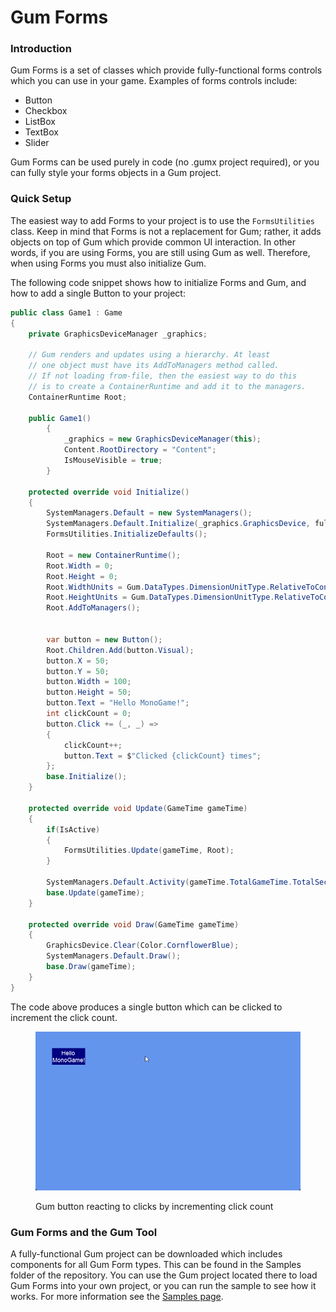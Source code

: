 # Gum Forms

### Introduction

Gum Forms is a set of classes which provide fully-functional forms controls which you can use in your game. Examples of forms controls include:

* Button
* Checkbox
* ListBox
* TextBox
* Slider

Gum Forms can be used purely in code (no .gumx project required), or you can fully style your forms objects in a Gum project.&#x20;

### Quick Setup

The easiest way to add Forms to your project is to use the `FormsUtilities` class. Keep in mind that Forms is not a replacement for Gum; rather, it adds objects on top of Gum which provide common UI interaction. In other words, if you are using Forms, you are still using Gum as well. Therefore, when using Forms you must also initialize Gum.

The following code snippet shows how to initialize Forms and Gum, and how to add a single Button to your project:

```csharp
public class Game1 : Game
{
    private GraphicsDeviceManager _graphics;

    // Gum renders and updates using a hierarchy. At least
    // one object must have its AddToManagers method called.
    // If not loading from-file, then the easiest way to do this
    // is to create a ContainerRuntime and add it to the managers.
    ContainerRuntime Root;

    public Game1()
        {
            _graphics = new GraphicsDeviceManager(this);
            Content.RootDirectory = "Content";
            IsMouseVisible = true;
        }

    protected override void Initialize()
    {
        SystemManagers.Default = new SystemManagers(); 
        SystemManagers.Default.Initialize(_graphics.GraphicsDevice, fullInstantiation: true);
        FormsUtilities.InitializeDefaults();

        Root = new ContainerRuntime();
        Root.Width = 0;
        Root.Height = 0;
        Root.WidthUnits = Gum.DataTypes.DimensionUnitType.RelativeToContainer;
        Root.HeightUnits = Gum.DataTypes.DimensionUnitType.RelativeToContainer;
        Root.AddToManagers();


        var button = new Button();
        Root.Children.Add(button.Visual);
        button.X = 50;
        button.Y = 50;
        button.Width = 100;
        button.Height = 50;
        button.Text = "Hello MonoGame!";
        int clickCount = 0;
        button.Click += (_, _) =>
        {
            clickCount++;
            button.Text = $"Clicked {clickCount} times";
        };
        base.Initialize();
    }

    protected override void Update(GameTime gameTime)
    {
        if(IsActive)
        {
            FormsUtilities.Update(gameTime, Root);
        }
        
        SystemManagers.Default.Activity(gameTime.TotalGameTime.TotalSeconds);
        base.Update(gameTime);
    }

    protected override void Draw(GameTime gameTime)
    {
        GraphicsDevice.Clear(Color.CornflowerBlue);
        SystemManagers.Default.Draw();
        base.Draw(gameTime);
    }
}

```

The code above produces a single button which can be clicked to increment the click count.

<figure><img src="../../.gitbook/assets/24_06 36 41.gif" alt=""><figcaption><p>Gum button reacting to clicks by incrementing click count</p></figcaption></figure>

### Gum Forms and the Gum Tool

A fully-functional Gum project can be downloaded which includes components for all Gum Form types. This can be found in the Samples folder of the repository. You can use the Gum project located there to load Gum Forms into your own project, or you can run the sample to see how it works. For more information see the [Samples page](../samples/).

